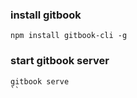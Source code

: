 ### install gitbook
```
npm install gitbook-cli -g
```

### start gitbook server
```
gitbook serve
``
